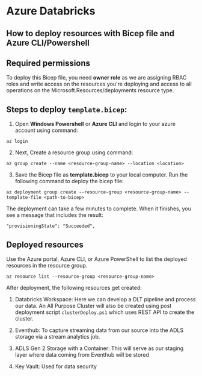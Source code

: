 # Azure Databricks

## How to deploy resources with Bicep file and Azure CLI/Powershell

## Required permissions

To deploy this Bicep file, you need **owner role** as we are assigning RBAC roles and write access on the resources you're deploying and access to all operations on the Microsoft.Resources/deployments resource type.

## Steps to deploy ```template.bicep```:

1. Open **Windows Powershell** or **Azure CLI** and login to your azure account using command:

```
az login
```

2. Next, Create a resource group using command:

```
az group create --name <resource-group-name> --location <location>
```

3. Save the Bicep file as **template.bicep** to your local computer. Run the following command to deploy the bicep file:

```
az deployment group create --resource-group <resource-group-name> --template-file <path-to-bicep>
```

The deployment can take a few minutes to complete. When it finishes, you see a message that includes the result:

```
"provisioningState": "Succeeded",
```

## Deployed resources

Use the Azure portal, Azure CLI, or Azure PowerShell to list the deployed resources in the resource group.

```
az resource list --resource-group <resource-group-name>
```

After deployment, the following resources get created:

1. Databricks Workspace: Here we can develop a DLT pipeline and process our data. An All Purpose Cluster will also be created using post deployment script ```clusterDeploy.ps1``` which uses REST API to create the cluster.

2. Eventhub: To capture streaming data from our source into the ADLS storage via a stream analytics job.

3. ADLS Gen 2 Storage with a Container: This will serve as our staging layer where data coming from Eventhub will be stored 

4. Key Vault: Used for data security 

